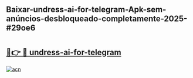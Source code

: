 ## Baixar-undress-ai-for-telegram-Apk-sem-anúncios-desbloqueado-completamente-2025-#29oe6

# <h2><a href="https://ainizakaria.my?title=undress-ai-for-telegram&ref=20M">🔗👉 🔴 undress-ai-for-telegram</a></h2>

[![acn](https://github.com/user-attachments/assets/0f9c940e-d8b0-45ae-aac7-cd30a18b3e1c)](https://ainizakaria.my?title=undress-ai-for-telegram&ref=20M)

